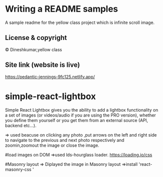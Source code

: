 # Writing a README samples

A sample readme for the yellow class project which is infinite scroll image.

## License & copyright

© Dineshkumar,yellow class

## Site link (website is live)
https://pedantic-jennings-9fc125.netlify.app/

# simple-react-lightbox
Simple React Lightbox gives you the ability to add a lightbox functionality on a set of images (or videos/audio if you are using the PRO version), whether you define them yourself or you get them from an external source (API, backend etc…).

=> used beacuse on clicking any photo ,put arrows on the left and right side to navigate to the previous and next photo respectively and zoomin,zoomout the image or close the image.

#load images on DOM
=>used lds-hourglass loader.
https://loading.io/css

#Masonry layout
=> Diplayed the image in Masonry layout
=>install 'react-masonry-css '
